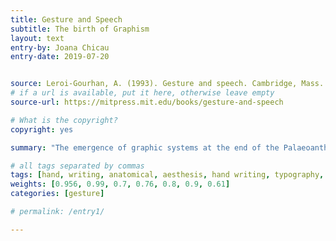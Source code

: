 ```yaml
---
title: Gesture and Speech
subtitle: The birth of Graphism
layout: text
entry-by: Joana Chicau
entry-date: 2019-07-20


source: Leroi-Gourhan, A. (1993). Gesture and speech. Cambridge, Mass. MIT Press.
# if a url is available, put it here, otherwise leave empty
source-url: https://mitpress.mit.edu/books/gesture-and-speech

# What is the copyright?
copyright: yes

summary: "The emergence of graphic systems at the end of the Palaeoanthropians reign presupposes the establishment of a new relationship between the two operating poles-a relationship exclusively characteristic of humanity in the narrow sense, that is say, one that meets the requriements of mental symbolization the same extent as today. In this new relationship the sense of vision holds the dominant place in the pairs "fac reading" and "hand-graphic sign." pp.188

# all tags separated by commas
tags: [hand, writing, anatomical, aesthesis, hand writing, typography, symbols]
weights: [0.956, 0.99, 0.7, 0.76, 0.8, 0.9, 0.61]
categories: [gesture]

# permalink: /entry1/

---
```



